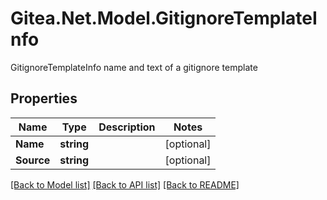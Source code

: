 # Gitea.Net.Model.GitignoreTemplateInfo
GitignoreTemplateInfo name and text of a gitignore template

## Properties

Name | Type | Description | Notes
------------ | ------------- | ------------- | -------------
**Name** | **string** |  | [optional] 
**Source** | **string** |  | [optional] 

[[Back to Model list]](../README.md#documentation-for-models) [[Back to API list]](../README.md#documentation-for-api-endpoints) [[Back to README]](../README.md)

